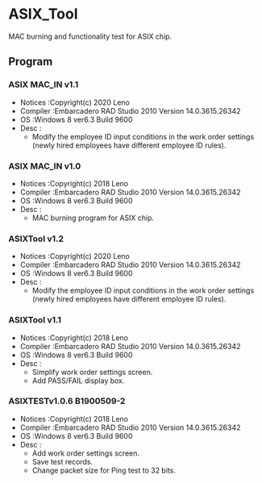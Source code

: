 # ASIX_Tool
 MAC burning and functionality test for ASIX chip.

## Program

### ASIX MAC_IN v1.1
- Notices :Copyright(c) 2020 Leno
- Compiler :Embarcadero RAD Studio 2010 Version 14.0.3615.26342
- OS :Windows 8 ver6.3 Build 9600
- Desc :
	- Modify the employee ID input conditions in the work order settings (newly hired employees have different employee ID rules).

### ASIX MAC_IN v1.0
- Notices :Copyright(c) 2018 Leno
- Compiler :Embarcadero RAD Studio 2010 Version 14.0.3615.26342
- OS :Windows 8 ver6.3 Build 9600
- Desc :	
	- MAC burning program for ASIX chip.

### ASIXTool v1.2
- Notices :Copyright(c) 2020 Leno
- Compiler :Embarcadero RAD Studio 2010 Version 14.0.3615.26342
- OS :Windows 8 ver6.3 Build 9600
- Desc :
	- Modify the employee ID input conditions in the work order settings (newly hired employees have different employee ID rules).

### ASIXTool v1.1
- Notices :Copyright(c) 2018 Leno
- Compiler :Embarcadero RAD Studio 2010 Version 14.0.3615.26342
- OS :Windows 8 ver6.3 Build 9600
- Desc :	
	- Simplify work order settings screen.
	- Add PASS/FAIL display box.

### ASIXTESTv1.0.6 B1900509-2
- Notices :Copyright(c) 2018 Leno
- Compiler :Embarcadero RAD Studio 2010 Version 14.0.3615.26342
- OS :Windows 8 ver6.3 Build 9600
- Desc :
	- Add work order settings screen.
	- Save test records.
	- Change packet size for Ping test to 32 bits.
